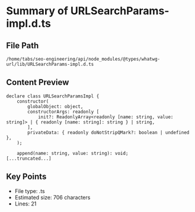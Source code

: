 # Summary of URLSearchParams-impl.d.ts
  
## File Path
`/home/tabs/seo-engineering/api/node_modules/@types/whatwg-url/lib/URLSearchParams-impl.d.ts`

## Content Preview
```
declare class URLSearchParamsImpl {
    constructor(
        globalObject: object,
        constructorArgs: readonly [
            init?: ReadonlyArray<readonly [name: string, value: string]> | { readonly [name: string]: string } | string,
        ],
        privateData: { readonly doNotStripQMark?: boolean | undefined },
    );

    append(name: string, value: string): void;
[...truncated...]
```

## Key Points
- File type: .ts
- Estimated size: 706 characters
- Lines: 21

